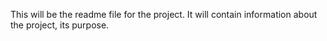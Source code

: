 This will be the readme file for the project. It will contain information about the project, its purpose.
